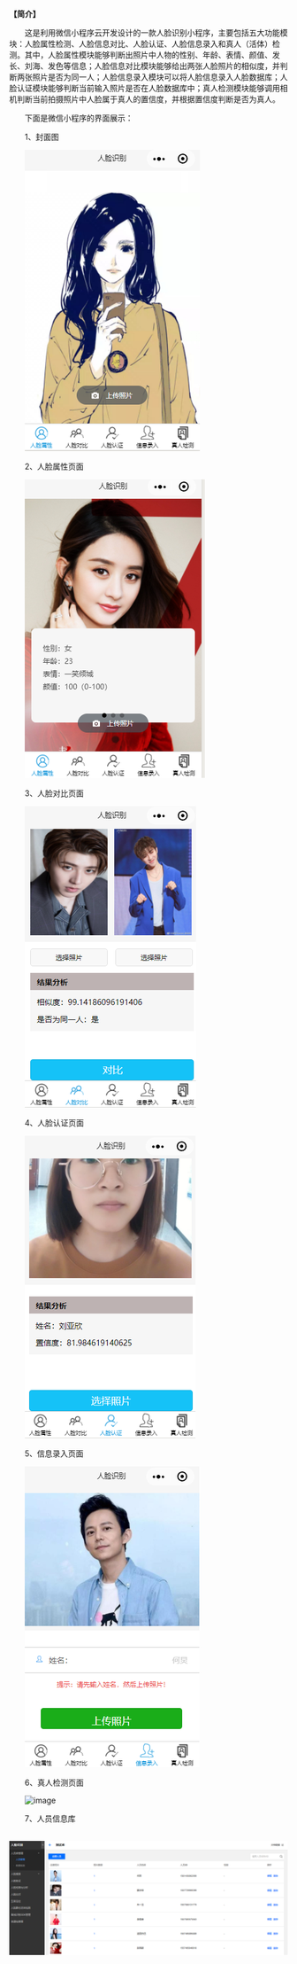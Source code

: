 **【简介】**

&emsp;&emsp;这是利用微信小程序云开发设计的一款人脸识别小程序，主要包括五大功能模块：人脸属性检测、人脸信息对比、人脸认证、人脸信息录入和真人（活体）检测。其中，人脸属性模块能够判断出照片中人物的性别、年龄、表情、颜值、发长、刘海、发色等信息；人脸信息对比模块能够给出两张人脸照片的相似度，并判断两张照片是否为同一人；人脸信息录入模块可以将人脸信息录入人脸数据库；人脸认证模块能够判断当前输入照片是否在人脸数据库中；真人检测模块能够调用相机判断当前拍摄照片中人脸属于真人的置信度，并根据置信度判断是否为真人。

&emsp;&emsp;下面是微信小程序的界面展示：

&emsp;&emsp;1、封面图

&emsp;&emsp;![image](https://github.com/lliuyaxin/FaceRecognitionDemo/blob/master/images/封面.PNG)

&emsp;&emsp;2、人脸属性页面

&emsp;&emsp;![image](https://github.com/lliuyaxin/FaceRecognitionDemo/blob/master/images/人脸属性.PNG)

&emsp;&emsp;3、人脸对比页面

&emsp;&emsp;![image](https://github.com/lliuyaxin/FaceRecognitionDemo/blob/master/images/人脸对比.PNG)

&emsp;&emsp;4、人脸认证页面

&emsp;&emsp;![image](https://github.com/lliuyaxin/FaceRecognitionDemo/blob/master/images/人脸认证.PNG)

&emsp;&emsp;5、信息录入页面

&emsp;&emsp;![image](https://github.com/lliuyaxin/FaceRecognitionDemo/blob/master/images/信息录入.PNG)

&emsp;&emsp;6、真人检测页面

&emsp;&emsp;![image](https://github.com/lliuyaxin/FaceRecognitionDemo/blob/master/images/真人检测.PNG)

&emsp;&emsp;7、人员信息库

&emsp;&emsp;![image](https://github.com/lliuyaxin/FaceRecognitionDemo/blob/master/images/人员信息.PNG)















